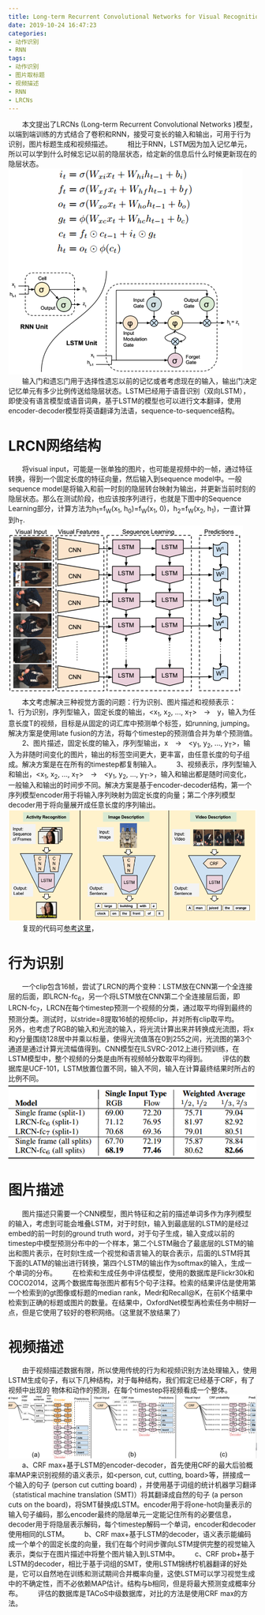 ```yaml
---
title: Long-term Recurrent Convolutional Networks for Visual Recognition and Description (CVPR 2015)
date: 2019-10-24 16:47:23
categories: 
- 动作识别
- RNN
tags:
- 动作识别
- 图片取标题
- 视频描述
- RNN
- LRCNs
---
```

&emsp;&emsp;本文提出了LRCNs (Long-term Recurrent Convolutional Networks )模型，以端到端训练的方式结合了卷积和RNN，接受可变长的输入和输出，可用于行为识别，图片标题生成和视频描述。
&emsp;&emsp;相比于RNN，LSTM因为加入记忆单元，所以可以学到什么时候忘记以前的隐层状态，给定新的信息后什么时候更新现在的隐层状态。
![](/images/LRCN/LSTM.png "RNN和LSTM结构")
&emsp;&emsp;输入门和遗忘门用于选择性遗忘以前的记忆或者考虑现在的输入，输出门决定记忆单元有多少比例传送给隐层状态。LSTM已经用于语音识别（双向LSTM），即使没有语言模型或语音词典，基于LSTM的模型也可以进行文本翻译，使用encoder-decoder模型将英语翻译为法语，sequence-to-sequence结构。
# LRCN网络结构
&emsp;&emsp;将visual input，可能是一张单独的图片，也可能是视频中的一帧，通过特征转换，得到一个固定长度的特征向量，然后输入到sequence model中。一般sequence model是将输入和前一时刻的隐层转台映射为输出，并更新当前时刻的隐层状态。那么在测试阶段，也应该按序列进行，也就是下图中的Sequence Learning部分，计算方法为h<sub>1</sub>=f<sub>W</sub>(x<sub>1</sub>, h<sub>0</sub>)=f<sub>W</sub>(x<sub>1</sub>, 0)，h<sub>2</sub>=f<sub>W</sub>(x<sub>2</sub>, h<sub>1</sub>)，一直计算到h<sub>T</sub>.
![](/images/LRCN/LRCN.png "LRCN结构")
&emsp;&emsp;本文考虑解决三种视觉方面的问题：行为识别、图片描述和视频表示：
&emsp;&emsp;1、行为识别，序列型输入，固定长度的输出，<x<sub>1</sub>, x<sub>2</sub>, ..., x<sub>T</sub>>&emsp;->&emsp;y，输入为任意长度T的视频，目标是从固定的词汇库中预测单个标签，如running, jumping。解决方案是使用late fusion的方法，将每个timestep的预测值合并为单个预测值。
&emsp;&emsp;2、图片描述，固定长度的输入，序列型输出，x&emsp;->&emsp;<y<sub>1</sub>, y<sub>2</sub>, ..., y<sub>T</sub>>，输入为非随时间变化的图片，输出的标签空间更大，更丰富，由任意长度的句子组成。解决方案是在在所有的timestep都复制输入。
&emsp;&emsp;3、视频表示，序列型输入和输出，<x<sub>1</sub>, x<sub>2</sub>, ..., x<sub>T</sub>>&emsp;->&emsp;<y<sub>1</sub>, y<sub>2</sub>, ..., y<sub>T'</sub>>，输入和输出都是随时间变化，一般输入和输出的时间步不同。解决方案是基于encoder-decoder结构，第一个序列模型encoder用于将输入序列映射为固定长度的向量；第二个序列模型decoder用于将向量展开成任意长度的序列输出。
![](/images/LRCN/specific.png "三种问题的解决方案")
&emsp;&emsp;复现的代码可[参考这里](https://github.com/MRzzm/action-recognition-models-pytorch/blob/master/CNN%2BLSTM/LRCNs/LRCNs.py)，
# 行为识别
&emsp;&emsp;一个clip包含16帧，尝试了LRCN的两个变种：LSTM放在CNN第一个全连接层的后面，即LRCN-fc<sub>6</sub>，另一个将LSTM放在CNN第二个全连接层后面，即LRCN-fc<sub>7</sub>，LRCN在每个timestep预测一个视频的分类，通过取平均得到最终的预测分类。测试时，以stride=8提取16帧的视频clip，并对所有clip取平均。
&emsp;&emsp;另外，也考虑了RGB的输入和光流的输入，将光流计算出来并转换成光流图，将x和y分量围绕128居中并乘以标量，使得光流值落在0到255之间，光流图的第3个通道是通过计算光流幅值得到。CNN模型在ILSVRC-2012上进行预训练，在LSTM模型中，整个视频的分类是由所有视频帧分数取平均得到。
&emsp;&emsp;评估的数据库是UCF-101，LSTM放置位置不同，输入不同，输入在计算最终结果时所占的比例不同。
![](/images/LRCN/activity.png "行为识别结果对比")
# 图片描述
&emsp;&emsp;图片描述只需要一个CNN模型，图片特征和之前的描述单词多作为序列模型的输入，考虑到可能会堆叠LSTM，对于时刻t，输入到最底层的LSTM的是经过embed的前一时刻的ground truth word，对于句子生成，输入变成以前的timestep中模型预测分布中的一个样本，第二个LSTM融合了最底层的LSTM的输出和图片表示，在时刻t生成一个视觉和语言输入的联合表示，后面的LSTM将其下面的LATM的输出进行转换，第四个LSTM的输出作为softmax的输入，生成一个单词的分布。
&emsp;&emsp;在检索和生成任务中评估模型，使用的数据库是Flickr30k和COCO2014，这两个数据库每张图片都有5个句子注释。检索的结果评估是使用第一个检索到的gt图像或标题的median rank，Medr和Recall@K，在前K个结果中检索到正确的标题或图片的数量。在结果中，OxfordNet模型再检索任务中稍好一点，但是它使用了较好的卷积网络。（这里就不放结果了）
# 视频描述
&emsp;&emsp;由于视频描述数据有限，所以使用传统的行为和视频识别方法处理输入，使用LSTM生成句子，有以下几种结构，对于每种结构，我们假定已经基于CRF，有了视频中出现的 物体和动作的预测，在每个timestep将视频看成一个整体。
![](/images/LRCN/video_description.png "视频描述几种结构")
&emsp;&emsp;a、CRF max+基于LSTM的encoder-decoder，首先使用CRF的最大后验概率MAP来识别视频的语义表示，如<person, cut, cutting, board>等，拼接成一个输入的句子 (person cut
cutting board) ，并使用基于词组的统计机器学习翻译（statistical machine translation (SMT)）将其翻译成自然的句子 (a person cuts on the board)，将SMT替换成LSTM。encoder用于将one-hot向量表示的输入句子编码，那么encoder最终的隐层单元一定能记住所有的必要信息，decoder用于将隐层表示解码，每个timestep解码一个单词，encoder和decoder使用相同的LSTM。
&emsp;&emsp;b、CRF max+基于LSTM的decoder，语义表示能编码成一个单个的固定长度的向量，我们在每个时间步骤向LSTM提供完整的视觉输入表示，类似于在图片描述中将整个图片输入到LSTM中。
&emsp;&emsp;c、CRF prob+基于LSTM的decoder，相比于基于词组的SMT，使用LSTM锦绣柠机器翻译的好处是，它可以自然地在训练和测试期间合并概率向量，这使LSTM可以学习视觉生成中的不确定性，而不必依赖MAP估计。结构与b相同，但是将最大预测变成概率分布。
&emsp;&emsp;评估的数据库是TACoS中级数据库，对比的方法是使用CRF max的方法。

